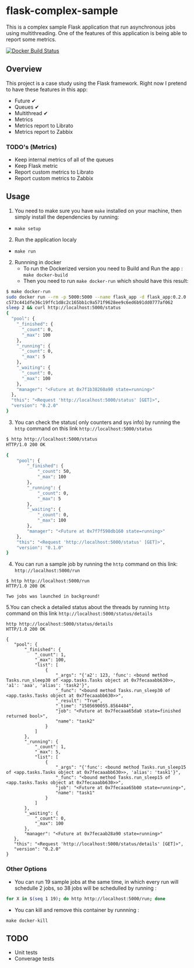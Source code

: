 # flask-complex-sample
This is a complex sample Flask application that run asynchronous jobs using multithreading. One of the features of this application is being able to report some metrics.

[![Docker Build Status](https://img.shields.io/docker/build/mtulio/flask_sample.svg)](https://hub.docker.com/r/mtulio/flask_sample/)

## Overview

This project is a case study using the Flask framework. Right now I pretend to have these features in this app:
* Future ✔
* Queues ✔
* Multithread ✔
* Metrics
* Metrics report to Librato
* Metrics report to Zabbix


### TODO's (Metrics)

* Keep internal metrics of all of the queues
* Keep Flask metric
* Report custom metrics to Librato
* Report custom metrics to Zabbix

## Usage

1. You need to make sure you have `make` installed on your machine, then simply install the dependencies by running:

* `make setup`

2. Run the application localy

  * `make run`

2. Runnning in docker 
   - To run the Dockerized version you need to Build and Run the app : 
    `make docker-build`
   - Then you need to run `make docker-run` which should have this result:
```bash
$ make docker-run
sudo docker run --rm -p 5000:5000 --name flask_app -d flask_app:0.2.0
c573c441dfe36c19ffc1d8c2c165bb1c9a571f9628ee9c6ed6b91dd0777af062
sleep 2 && curl http://localhost:5000/status
{
  "pool": {
    "_finished": {
      "_count": 0,
      "_max": 100
    },
    "_running": {
      "_count": 0,
      "_max": 5
    },
    "_waiting": {
      "_count": 0,
      "_max": 100
    },
    "manager": "<Future at 0x7f1b38260a90 state=running>"
  },
  "this": "<Request 'http://localhost:5000/status' [GET]>",
  "version": "0.2.0"
}

```

3. You can check the status( only counters and sys info) by running the `http` command on this link `http://localhost:5000/status`

```bash
$ http http://localhost:5000/status
HTTP/1.0 200 OK

{
    "pool": {
        "_finished": {
            "_count": 50,
            "_max": 100
        },
        "_running": {
            "_count": 0,
            "_max": 5
        },
        "_waiting": {
            "_count": 0,
            "_max": 100
        },
        "manager": "<Future at 0x7f7f598db160 state=running>"
    },
    "this": "<Request 'http://localhost:5000/status' [GET]>",
    "version": "0.1.0"
}
```

4. You can run a sample job by running the `http` command on this link: `http://localhost:5000/run`

```
$ http http://localhost:5000/run
HTTP/1.0 200 OK

Two jobs was launched in background!

```

5.You can check a detailed status about the threads by running `http` command on this link `http://localhost:5000/status/details`

```
http http://localhost:5000/status/details
HTTP/1.0 200 OK

{
   "pool": {
       "_finished": {
           "_count": 1,
           "_max": 100,
           "list": [
               {
                   "_args": "{'a2': 123, 'func': <bound method Tasks.run_sleep30 of <app.tasks.Tasks object at 0x7fecaaabb630>>, 'a1': 'aaa', 'alias': 'task2'}",
                   "_func": "<bound method Tasks.run_sleep30 of <app.tasks.Tasks object at 0x7fecaaabb630>>",
                   "_result": "True",
                   "_time": "1505690055.8564484",
                   "job": "<Future at 0x7fecaaa65da0 state=finished returned bool>",
                   "name": "task2"
               }
           ]
       },
       "_running": {
           "_count": 1,
           "_max": 5,
           "list": [
               {
                   "_args": "{'func': <bound method Tasks.run_sleep15 of <app.tasks.Tasks object at 0x7fecaaabb630>>, 'alias': 'task1'}",
                   "_func": "<bound method Tasks.run_sleep15 of <app.tasks.Tasks object at 0x7fecaaabb630>>",
                   "job": "<Future at 0x7fecaaa65b00 state=running>",
                   "name": "task1"
               }
           ]
       },
       "_waiting": {
           "_count": 0,
           "_max": 100
       },
       "manager": "<Future at 0x7fecaab28a90 state=running>"
   },
   "this": "<Request 'http://localhost:5000/status/details' [GET]>",
   "version": "0.2.0"
}

```

### Other Options 
* You can run 19 sample jobs at the same time, in which every run will schedulle 2 jobs, so 38 jobs will be schedulled by running : 

```bash
for X in $(seq 1 19); do http http://localhost:5000/run; done
```

* You can kill  and remove this container by runnning :

 `make docker-kill`


## TODO

* Unit tests
* Converage tests
